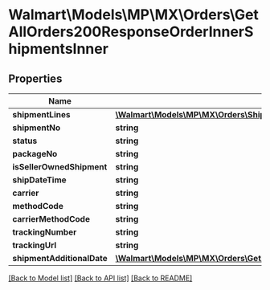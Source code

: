 # Walmart\Models\MP\MX\Orders\GetAllOrders200ResponseOrderInnerShipmentsInner

## Properties

Name | Type | Description | Notes
------------ | ------------- | ------------- | -------------
**shipmentLines** | [**\Walmart\Models\MP\MX\Orders\ShippingUpdatesRequestShipmentsInnerShipmentLinesInner[]**](ShippingUpdatesRequestShipmentsInnerShipmentLinesInner.md) |  | [optional]
**shipmentNo** | **string** |  | [optional]
**status** | **string** |  | [optional]
**packageNo** | **string** |  | [optional]
**isSellerOwnedShipment** | **string** |  | [optional]
**shipDateTime** | **string** |  | [optional]
**carrier** | **string** |  | [optional]
**methodCode** | **string** |  | [optional]
**carrierMethodCode** | **string** |  | [optional]
**trackingNumber** | **string** |  | [optional]
**trackingUrl** | **string** |  | [optional]
**shipmentAdditionalDate** | [**\Walmart\Models\MP\MX\Orders\GetAllOrders200ResponseOrderInnerShipmentsInnerShipmentAdditionalDate**](GetAllOrders200ResponseOrderInnerShipmentsInnerShipmentAdditionalDate.md) |  | [optional]


[[Back to Model list]](./) [[Back to API list]](../../../../../README.md#supported-apis) [[Back to README]](../../../../../README.md)
